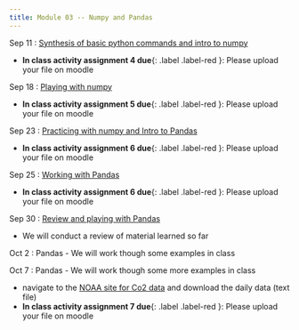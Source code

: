```yaml
---
title: Module 03 -- Numpy and Pandas
---
```


Sep 11
: [Synthesis of basic python commands and intro to numpy](../assets/files/MEA_217-Lecture5)
- **In class activity assignment 4 due**{: .label .label-red }: Please upload your file on moodle


Sep 18
: [Playing with numpy](../assets/files/MEA_217-Lecture6)
- **In class activity assignment 5 due**{: .label .label-red }: Please upload your file on moodle


Sep 23
: [Practicing with numpy and Intro to Pandas](../assets/files/MEA_217-Lecture7)
- **In class activity assignment 6 due**{: .label .label-red }: Please upload your file on moodle



Sep 25
: [Working with Pandas](../assets/files/MEA_217-Lecture8)
- **In class activity assignment 6 due**{: .label .label-red }: Please upload your file on moodle



Sep 30
: [Review and playing with Pandas](../assets/files/MEA_217-Lecture9)
- We will conduct a review of material learned so far






Oct 2
: Pandas - We will work though some examples in class




Oct 7
: Pandas - We will work though some more examples in class
- navigate to the [NOAA site for Co2 data](https://gml.noaa.gov/ccgg/trends/data.html) and download the daily data (text file)
- **In class activity assignment 7 due**{: .label .label-red }: Please upload your file on moodle

